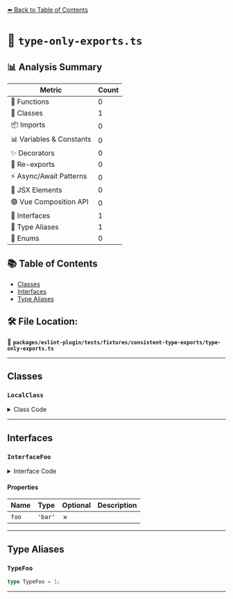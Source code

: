 [⬅️ Back to Table of Contents](../../../../../index.md)

# 📄 `type-only-exports.ts`

## 📊 Analysis Summary

| Metric | Count |
|--------|-------|
| 🔧 Functions | 0 |
| 🧱 Classes | 1 |
| 📦 Imports | 0 |
| 📊 Variables & Constants | 0 |
| ✨ Decorators | 0 |
| 🔄 Re-exports | 0 |
| ⚡ Async/Await Patterns | 0 |
| 💠 JSX Elements | 0 |
| 🟢 Vue Composition API | 0 |
| 📐 Interfaces | 1 |
| 📑 Type Aliases | 1 |
| 🎯 Enums | 0 |

## 📚 Table of Contents

- [Classes](#classes)
- [Interfaces](#interfaces)
- [Type Aliases](#type-aliases)

## 🛠️ File Location:
📂 **`packages/eslint-plugin/tests/fixtures/consistent-type-exports/type-only-exports.ts`**


---

## Classes

### `LocalClass`

<details><summary>Class Code</summary>

```ts
class LocalClass {}
```
</details>


---

## Interfaces

### `InterfaceFoo`

<details><summary>Interface Code</summary>

```ts
export interface InterfaceFoo {
  foo: 'bar';
}
```
</details>

#### Properties

| Name | Type | Optional | Description |
|------|------|----------|-------------|
| `foo` | `'bar'` | ✗ |  |


---

## Type Aliases

### `TypeFoo`

```ts
type TypeFoo = 1;
```


---